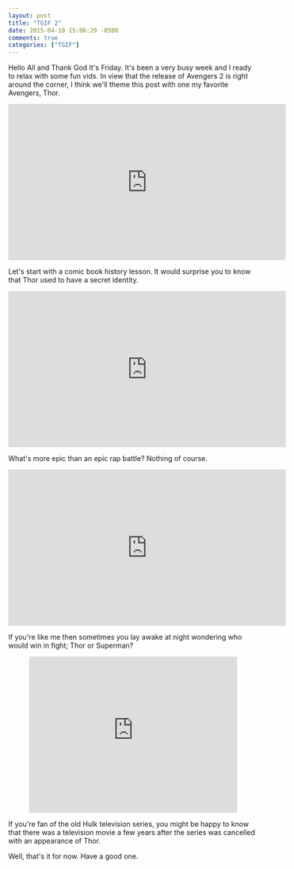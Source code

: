 ```yaml
---
layout: post
title: "TGIF 2"
date: 2015-04-10 15:06:29 -0500
comments: true
categories: ["TGIF"]
---
```


Hello All and Thank God It's Friday. It's been a very busy week 
and I ready to relax with some fun vids. In view that the release
of Avengers 2 is right around the corner, I think we'll theme this post
with one my favorite Avengers, Thor.

<div style="text-align:center;">
<iframe width="560" height="315" src="https://www.youtube.com/embed/-H3CwENDXn8" frameborder="0" allowfullscreen></iframe>
</div>

Let's start with a comic book history lesson. It would surprise you to know
that Thor used to have a secret identity.

<div style="text-align:center;">
<iframe width="560" height="315" src="https://www.youtube.com/embed/i_xFOmYxKYw" frameborder="0" allowfullscreen></iframe>
</div>

What's more epic than an epic rap battle? Nothing of course.

<div style="text-align:center;">
<iframe width="560" height="315" src="https://www.youtube.com/embed/6M5pYyW6lLw" frameborder="0" allowfullscreen></iframe>
</div>

If you're like me then sometimes you lay awake at night wondering who would win
in fight; Thor or Superman?

<div style="text-align:center;">
<iframe width="420" height="315" src="https://www.youtube.com/embed/DOOdNZbbpg4" frameborder="0" allowfullscreen></iframe>
</div>

If you're fan of the old Hulk television series, you might be happy to know that 
there was a television movie a few years after the series was cancelled with 
an appearance of Thor. 

Well, that's it for now. Have a good one.